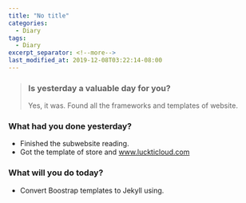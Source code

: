 ```yaml
---
title: "No title"
categories:
  - Diary
tags:
  - Diary
excerpt_separator: <!--more-->
last_modified_at: 2019-12-08T03:22:14-08:00
---
```

> ### Is yesterday a valuable day for you?
> Yes, it was. Found all the frameworks and templates of website.
<!--more-->


### What had you done yesterday?

* Finished the subwebsite reading.
* Got the template of store and www.luckticloud.com

### What will you do today?

- Convert Boostrap templates to Jekyll using.

